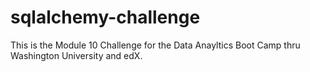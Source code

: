 # sqlalchemy-challenge
  This is the Module 10 Challenge for the Data Anayltics Boot Camp thru Washington University and edX. 
